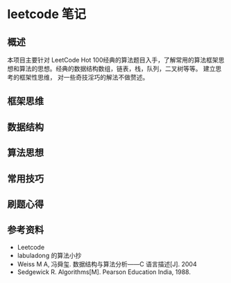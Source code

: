 # leetcode 笔记
## 概述
本项目主要针对 LeetCode Hot 100经典的算法题目入手，了解常用的算法框架思想和算法的思想。经典的数据结构数组，链表，栈，队列，二叉树等等。
建立思考的框架性思维， 对一些奇技淫巧的解法不做赘述。

## 框架思维

## 数据结构

## 算法思想

## 常用技巧

## 刷题心得


## 参考资料
- Leetcode
- labuladong 的算法小抄
- Weiss M A, 冯舜玺. 数据结构与算法分析——C 语言描述[J]. 2004
- Sedgewick R. Algorithms[M]. Pearson Education India, 1988.
